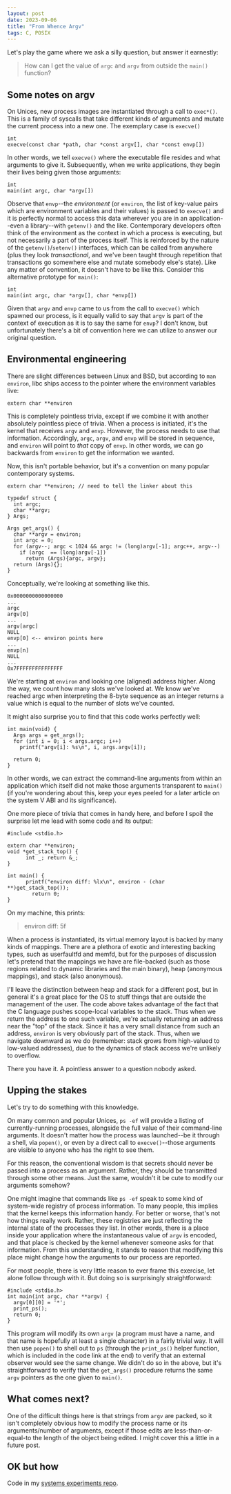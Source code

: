 ```yaml
---
layout: post
date: 2023-09-06
title: "From Whence Argv"
tags: C, POSIX
---
```


Let's play the game where we ask a silly question, but answer it earnestly:

> How can I get the value of `argc` and `argv` from outside the `main()` function?

## Some notes on argv

On Unices, new process images are instantiated through a call to `exec*()`. This is a family of syscalls that take different kinds of arguments and mutate the current process into a new one. The exemplary case is `execve()`

```
int
execve(const char *path, char *const argv[], char *const envp[])
```

In other words, we tell `execve()` where the executable file resides and what arguments to give it. Subsequently, when we write applications, they begin their lives being given those arguments:

```
int
main(int argc, char *argv[])
```

Observe that `envp`--the _environment_ (or `environ`, the list of key-value pairs which are environment variables and their values) is passed to `execve()` and it is perfectly normal to access this data wherever you are in an application--even a library--with `getenv()` and the like. Contemporary developers often think of the environment as the context in which a process is executing, but not necessarily a part of the process itself. This is reinforced by the nature of the `getenv()`/`setenv()` interfaces, which can be called from anywhere (plus they look _transactional_, and we've been taught through repetition that transactions go somewhere else and mutate somebody else's state). Like any matter of convention, it doesn't have to be like this. Consider this alternative prototype for `main()`:

```
int
main(int argc, char *argv[], char *envp[])
```

Given that `argv` and `envp` came to us from the call to `execve()` which spawned our process, is it equally valid to say that `argv` is part of the context of execution as it is to say the same for `envp`?  I don't know, but unfortunately there's a bit of convention here we can utilize to answer our original question.

##  Environmental engineering

There are slight differences between Linux and BSD, but according to `man environ`, libc ships access to the pointer where the environment variables live:

```
extern char **environ
```

This is completely pointless trivia, except if we combine it with another absolutely pointless piece of trivia. When a process is initiated, it's the kernel that receives `argv` and `envp`. However, the process needs to use that information. Accordingly, `argc`, `argv`, and `envp` will be stored in sequence, and `environ` will point to _that_ copy of `envp`. In other words, we can go backwards from `environ` to get the information we wanted.

Now, this isn't portable behavior, but it's a convention on many popular contemporary systems.

```
extern char **environ; // need to tell the linker about this

typedef struct {
  int argc;
  char **argv;
} Args;

Args get_args() {
  char **argv = environ;
  int argc = 0;
  for (argv--; argc < 1024 && argc != (long)argv[-1]; argc++, argv--)
    if (argc  == (long)argv[-1])
      return (Args){argc, argv};
  return (Args){};
}
```

Conceptually, we're looking at something like this.
```
0x0000000000000000
...
argc
argv[0]
...
argv[argc]
NULL
envp[0] <-- environ points here
...
envp[n]
NULL
...
0x7FFFFFFFFFFFFFFF
```

We're starting at `environ` and looking one (aligned) address higher. Along the way, we count how many slots we've looked at. We know we've reached argc when interpreting the 8-byte sequence as an integer returns a value which is equal to the number of slots we've counted.

It might also surprise you to find that this code works perfectly well:

```
int main(void) {
  Args args = get_args();
  for (int i = 0; i < args.argc; i++)
    printf("argv[i]: %s\n", i, args.argv[i]);

  return 0;
}
```

In other words, we can extract the command-line arguments from within an application which itself did not make those arguments transparent to `main()` (if you're wondering about this, keep your eyes peeled for a later article on the system V ABI and its significance).

One more piece of trivia that comes in handy here, and before I spoil the surprise let me lead with some code and its output:

```
#include <stdio.h>

extern char **environ;
void *get_stack_top() {
      int _; return &_;
}

int main() {
      printf("environ diff: %lx\n", environ - (char **)get_stack_top());
        return 0;
}
```

On my machine, this prints:

> environ diff: 5f

When a process is instantiated, its virtual memory layout is backed by many kinds of mappings. There are a plethora of exotic and interesting backing types, such as userfaultfd and memfd, but for the purposes of discussion let's pretend that the mappings we have are file-backed (such as those regions related to dynamic libraries and the main binary), heap (anonymous mappings), and stack (also anonymous).

I'll leave the distinction between heap and stack for a different post, but in general it's a great place for the OS to stuff things that are outside the management of the user. The code above takes advantage of the fact that the C language pushes scope-local variables to the stack.  Thus when we return the address to one such variable, we're actually returning an address near the "top" of the stack. Since it has a very small distance from such an address, `environ` is very obviously part of the stack.  Thus, when we navigate downward as we do (remember:  stack grows from high-valued to low-valued addresses), due to the dynamics of stack access we're unlikely to overflow.

There you have it. A pointless answer to a question nobody asked.


## Upping the stakes

Let's try to do something with this knowledge.

On many common and popular Unices, `ps -ef` will provide a listing of currently-running processes, alongside the full value of their command-line arguments. It doesn't matter how the process was launched--be it through a shell, via `popen()`, or even by a direct call to `execve()`--those arguments are visible to anyone who has the right to see them.

For this reason, the conventional wisdom is that secrets should never be passed into a process as an argument. Rather, they should be transmitted through some other means. Just the same, wouldn't it be cute to modify our arguments somehow?

One might imagine that commands like `ps -ef` speak to some kind of system-wide registry of process information. To many people, this implies that the kernel keeps this information handy. For better or worse, that's not how things really work. Rather, these registries are just reflecting the internal state of the processes they list. In other words, there is a place inside your application where the instantaneous value of `argv` is encoded, and that place is checked by the kernel whenever someone asks for that information. From this understanding, it stands to reason that modifying this place might change how the arguments to our process are reported.

For most people, there is very little reason to ever frame this exercise, let alone follow through with it. But doing so is surprisingly straightforward:

```
#include <stdio.h>
int main(int argc, char **argv) {
  argv[0][0] = '*';
  print_ps();
  return 0;
}
```

This program will modify its own `argv` (a program must have a name, and that name is hopefully at least a single character) in a fairly trivial way.  It will then use `popen()` to shell out to `ps` (through the `print_ps()` helper function, which is included in the code link at the end) to verify that an external observer would see the same change. We didn't do so in the above, but it's straightforward to verify that the `get_args()` procedure returns the same `argv` pointers as the one given to `main()`.

## What comes next?

One of the difficult things here is that strings from `argv` are packed, so it isn't completely obvious how to modify the process name or its arguments/number of arguments, except if those edits are less-than-or-equal-to the length of the object being edited. I might cover this a little in a future post.

## OK but how

Code in my [systems experiments repo](https://github.com/sanchda/systems_experiments/tree/main/argv).
